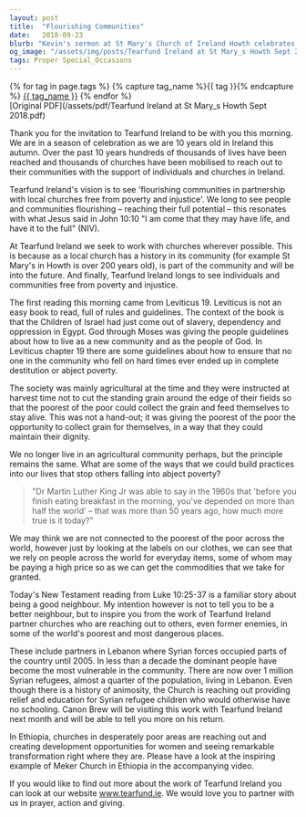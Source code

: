 ```yaml
---
layout: post
title:  "Flourishing Communities"
date:   2018-09-23
blurb: "Kevin's sermon at St Mary's Church of Ireland Howth celebrates Tearfund Ireland's 10th anniversary and its vision for flourishing communities free from poverty and injustice. Drawing from biblical teachings and the work of partner churches, he inspires action towards creating a world where everyone can maintain their dignity and reach their full potential."
og_image: "/assets/img/posts/Tearfund Ireland at St Mary_s Howth Sept 2018.png"
tags: Proper Special_Occasions
---    
```

<div class="tag-pills">
  {% for tag in page.tags %}
    {% capture tag_name %}{{ tag }}{% endcapture %}
    <a href="{{ site.baseurl }}/tag/{{ tag_name }}" class="tag-pill">{{ tag_name }}</a>
  {% endfor %}
</div>
[Original PDF](/assets/pdf/Tearfund Ireland at St Mary_s Howth Sept 2018.pdf)

Thank you for the invitation to Tearfund Ireland to be with you this morning. We are in a season of celebration as we are 10 years old in Ireland this autumn. Over the past 10 years hundreds of thousands of lives have been reached and thousands of churches have been mobilised to reach out to their communities with the support of individuals and churches in Ireland.

Tearfund Ireland's vision is to see 'flourishing communities in partnership with local churches free from poverty and injustice'. We long to see people and communities flourishing – reaching their full potential – this resonates with what Jesus said in John 10:10 "I am come that they may have life, and have it to the full" (NIV).

At Tearfund Ireland we seek to work with churches wherever possible. This is because as a local church has a history in its community (for example St Mary's in Howth is over 200 years old), is part of the community and will be into the future. And finally, Tearfund Ireland longs to see individuals and communities free from poverty and injustice.

The first reading this morning came from Leviticus 19. Leviticus is not an easy book to read, full of rules and guidelines. The context of the book is that the Children of Israel had just come out of slavery, dependency and oppression in Egypt. God through Moses was giving the people guidelines about how to live as a new community and as the people of God. In Leviticus chapter 19 there are some guidelines about how to ensure that no one in the community who fell on hard times ever ended up in complete destitution or abject poverty.

The society was mainly agricultural at the time and they were instructed at harvest time not to cut the standing grain around the edge of their fields so that the poorest of the poor could collect the grain and feed themselves to stay alive. This was not a hand-out; it was giving the poorest of the poor the opportunity to collect grain for themselves, in a way that they could maintain their dignity.

We no longer live in an agricultural community perhaps, but the principle remains the same. What are some of the ways that we could build practices into our lives that stop others falling into abject poverty?

> "Dr Martin Luther King Jr was able to say in the 1960s that 'before you finish eating breakfast in the morning, you've depended on more than half the world' – that was more than 50 years ago, how much more true is it today?"

We may think we are not connected to the poorest of the poor across the world, however just by looking at the labels on our clothes, we can see that we rely on people across the world for everyday items, some of whom may be paying a high price so as we can get the commodities that we take for granted.

Today's New Testament reading from Luke 10:25-37 is a familiar story about being a good neighbour. My intention however is not to tell you to be a better neighbour, but to inspire you from the work of Tearfund Ireland partner churches who are reaching out to others, even former enemies, in some of the world's poorest and most dangerous places.

These include partners in Lebanon where Syrian forces occupied parts of the country until 2005. In less than a decade the dominant people have become the most vulnerable in the community. There are now over 1 million Syrian refugees, almost a quarter of the population, living in Lebanon. Even though there is a history of animosity, the Church is reaching out providing relief and education for Syrian refugee children who would otherwise have no schooling. Canon Brew will be visiting this work with Tearfund Ireland next month and will be able to tell you more on his return.

In Ethiopia, churches in desperately poor areas are reaching out and creating development opportunities for women and seeing remarkable transformation right where they are. Please have a look at the inspiring example of Meker Church in Ethiopia in the accompanying video.

If you would like to find out more about the work of Tearfund Ireland you can look at our website www.tearfund.ie. We would love you to partner with us in prayer, action and giving.
